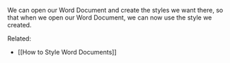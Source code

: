 We can open our Word Document and create the styles we want there, so that when we open our Word Document, we can now use the style we created.

Related:
- [[How to Style Word Documents]]